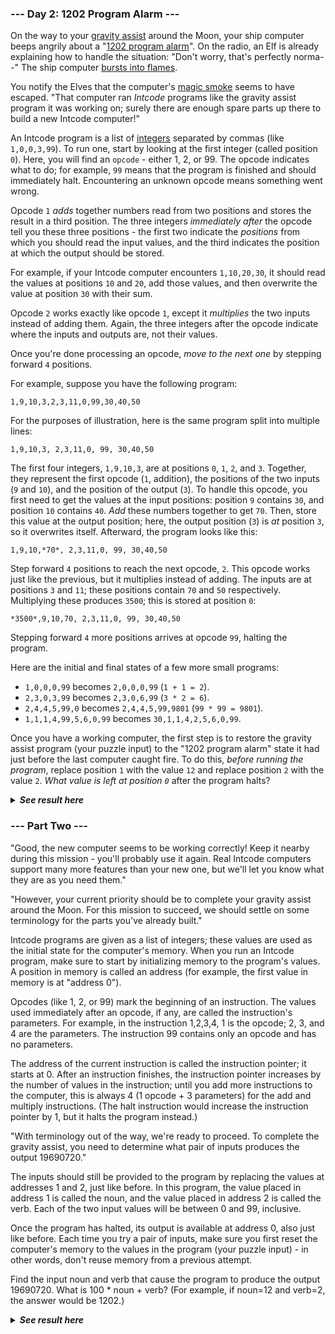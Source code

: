 ﻿### --- Day 2: 1202 Program Alarm ---

On the way to your [gravity assist](https://en.wikipedia.org/wiki/Gravity_assist) around the Moon, your ship computer beeps 
angrily about a "[1202 program alarm](https://www.hq.nasa.gov/alsj/a11/a11.landing.html#1023832)". On the radio, an Elf is already 
explaining how to handle the situation: "Don't worry, that's perfectly 
norma--" The ship computer [bursts into flames](https://en.wikipedia.org/wiki/Halt_and_Catch_Fire).

You notify the Elves that the computer's [magic smoke](https://en.wikipedia.org/wiki/Magic_smoke) seems to have escaped. 
"That computer ran *Intcode* programs like the gravity assist program it was 
working on; surely there are enough spare parts up there to build a new 
Intcode computer!"

An Intcode program is a list of [integers](https://en.wikipedia.org/wiki/Integer) separated by commas (like 
`1,0,0,3,99`). To run one, start by looking at the first integer (called 
position `0`). Here, you will find an `opcode` - either 1, 2, or 99. The opcode
indicates what to do; for example, `99` means that the program is finished and 
should immediately halt. Encountering an unknown opcode means something went wrong.

Opcode `1` *adds* together numbers read from two positions and stores the 
result in a third position. The three integers *immediately after* the opcode 
tell you these three positions - the first two indicate the *positions* from 
which you should read the input values, and the third indicates the 
position at which the output should be stored.

For example, if your Intcode computer encounters `1,10,20,30`, it should read 
the values at positions `10` and `20`, add those values, and then overwrite 
the value at position `30` with their sum.

Opcode `2` works exactly like opcode `1`, except it *multiplies* the two inputs 
instead of adding them. Again, the three integers after the opcode indicate 
where the inputs and outputs are, not their values.

Once you're done processing an opcode, *move to the next one* by stepping forward `4` positions.

For example, suppose you have the following program:

`1,9,10,3,2,3,11,0,99,30,40,50`

For the purposes of illustration, here is the same program split into multiple lines:

`1,9,10,3,
2,3,11,0,
99,
30,40,50`

The first four integers, `1,9,10,3`, are at positions `0`, `1`, `2`, and `3`.
Together, they represent the first opcode (`1`, addition), the positions of 
the two inputs (`9` and `10`), and the position of the output (`3`). To handle
this opcode, you first need to get the values at the input positions:
position `9` contains `30`, and position `10` contains `40`. *Add* these numbers
together to get `70`. Then, store this value at the output position; here,
the output position (`3`) is *at* position `3`, so it overwrites itself.
Afterward, the program looks like this:

`1,9,10,*70*,
2,3,11,0,
99,
30,40,50`

Step forward `4` positions to reach the next opcode, `2`. This opcode works 
just like the previous, but it multiplies instead of adding. The inputs are 
at positions `3` and `11`; these positions contain `70` and `50` respectively.
Multiplying these produces `3500`; this is stored at position `0`:

`*3500*,9,10,70,
2,3,11,0,
99,
30,40,50`

Stepping forward `4` more positions arrives at opcode `99`, halting the program.

Here are the initial and final states of a few more small programs:

- `1,0,0,0,99` becomes `2,0,0,0,99` (`1 + 1 = 2`).
- `2,3,0,3,99` becomes `2,3,0,6,99` (`3 * 2 = 6`).
- `2,4,4,5,99,0` becomes `2,4,4,5,99,9801` (`99 * 99 = 9801`).
- `1,1,1,4,99,5,6,0,99` becomes `30,1,1,4,2,5,6,0,99`.

Once you have a working computer, the first step is to restore the gravity 
assist program (your puzzle input) to the "1202 program alarm" state it had 
just before the last computer caught fire. To do this, *before running the 
program*, replace position `1` with the value `12` and replace position `2` with
the value `2`. *What value is left at position `0`* after the program halts?

<details>
  <summary><strong><em>See result here</em></strong></summary>
		Your puzzle answer was 4090689.

</details>


### --- Part Two ---

"Good, the new computer seems to be working correctly! Keep it nearby during this mission - you'll probably use it again. Real Intcode computers support many more features than your new one, but we'll let you know what they are as you need them."

"However, your current priority should be to complete your gravity assist around the Moon. For this mission to succeed, we should settle on some terminology for the parts you've already built."

Intcode programs are given as a list of integers; these values are used as the initial state for the computer's memory. When you run an Intcode program, make sure to start by initializing memory to the program's values. A position in memory is called an address (for example, the first value in memory is at "address 0").

Opcodes (like 1, 2, or 99) mark the beginning of an instruction. The values used immediately after an opcode, if any, are called the instruction's parameters. For example, in the instruction 1,2,3,4, 1 is the opcode; 2, 3, and 4 are the parameters. The instruction 99 contains only an opcode and has no parameters.

The address of the current instruction is called the instruction pointer; it starts at 0. After an instruction finishes, the instruction pointer increases by the number of values in the instruction; until you add more instructions to the computer, this is always 4 (1 opcode + 3 parameters) for the add and multiply instructions. (The halt instruction would increase the instruction pointer by 1, but it halts the program instead.)

"With terminology out of the way, we're ready to proceed. To complete the gravity assist, you need to determine what pair of inputs produces the output 19690720."

The inputs should still be provided to the program by replacing the values at addresses 1 and 2, just like before. In this program, the value placed in address 1 is called the noun, and the value placed in address 2 is called the verb. Each of the two input values will be between 0 and 99, inclusive.

Once the program has halted, its output is available at address 0, also just like before. Each time you try a pair of inputs, make sure you first reset the computer's memory to the values in the program (your puzzle input) - in other words, don't reuse memory from a previous attempt.

Find the input noun and verb that cause the program to produce the output 19690720. What is 100 * noun + verb? (For example, if noun=12 and verb=2, the answer would be 1202.)

<details>
  <summary><strong><em>See result here</em></strong></summary>
		Your puzzle answer was 7733.

</details>